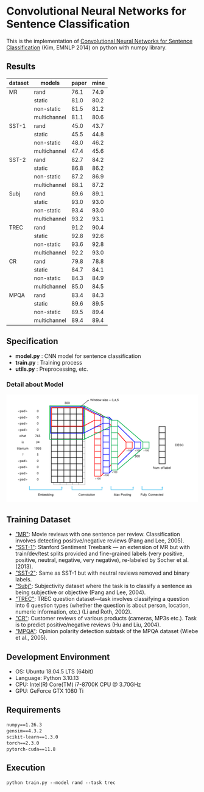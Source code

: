 # Convolutional Neural Networks for Sentence Classification

This is the implementation of [Convolutional Neural Networks for Sentence Classification](https://aclanthology.org/D14-1181) (Kim, EMNLP 2014) on python with numpy library.

## Results

| dataset |    models    | paper | mine |
| ------- | ------------ | ----- | ---- |
|    MR   |     rand     | 76.1  | 74.9 |
|         |    static    | 81.0  | 80.2 |
|         |  non-static  | 81.5  | 81.2 |
|         | multichannel | 81.1  | 80.6 |
|  SST-1  |     rand     | 45.0  | 43.7 |
|         |    static    | 45.5  | 44.8 |
|         |  non-static  | 48.0  | 46.2 |
|         | multichannel | 47.4  | 45.6 |
|  SST-2  |     rand     | 82.7  | 84.2 |
|         |    static    | 86.8  | 86.2 |
|         |  non-static  | 87.2  | 86.9 |
|         | multichannel | 88.1  | 87.2 |
|   Subj  |     rand     | 89.6  | 89.1 |
|         |    static    | 93.0  | 93.0 |
|         |  non-static  | 93.4  | 93.0 |
|         | multichannel | 93.2  | 93.1 |
|   TREC  |     rand     | 91.2  | 90.4 |
|         |    static    | 92.8  | 92.6 |
|         |  non-static  | 93.6  | 92.8 |
|         | multichannel | 92.2  | 93.0 |
|   CR    |     rand     | 79.8  | 78.8 |
|         |    static    | 84.7  | 84.1 |
|         |  non-static  | 84.3  | 84.9 |
|         | multichannel | 85.0  | 84.5 |
|   MPQA  |     rand     | 83.4  | 84.3 |
|         |    static    | 89.6  | 89.5 |
|         |  non-static  | 89.5  | 89.4 |
|         | multichannel | 89.4  | 89.4 |

## Specification

- **model.py** : CNN model for sentence classification
- **train.py** : Training process
- **utils.py** : Preprocessing, etc.


### Detail about Model
![Alt text](./data_/cnn_diagram.png)

## Training Dataset
- ["MR"](https://www.cs.cornell.edu/people/pabo/movie-review-data/): Movie reviews with one sentence per review. Classification involves detecting positive/negative reviews (Pang and Lee, 2005).  
- ["SST-1"](https://nlp.stanford.edu/sentiment/): Stanford Sentiment Treebank — an extension of MR but with train/dev/test splits provided and fine-grained labels (very positive, positive, neutral, negative, very negative), re-labeled by Socher et al. (2013).  
- ["SST-2"](https://nlp.stanford.edu/sentiment/): Same as SST-1 but with neutral reviews removed and binary labels.  
- ["Subj"](https://www.cs.cornell.edu/people/pabo/movie-review-data/): Subjectivity dataset where the task is to classify a sentence as being subjective or objective (Pang and Lee, 2004).  
- ["TREC"](https://cogcomp.seas.upenn.edu/Data/QA/QC/): TREC question dataset—task involves classifying a question into 6 question types (whether the question is about person, location, numeric information, etc.) (Li and Roth, 2002).  
- ["CR"](https://www.cs.uic.edu/~liub/FBS/sentiment-analysis.html): Customer reviews of various products (cameras, MP3s etc.). Task is to predict positive/negative reviews (Hu and Liu, 2004).  
- ["MPQA"](https://mpqa.cs.pitt.edu/): Opinion polarity detection subtask of the MPQA dataset (Wiebe et al., 2005).

## Development Environment
- OS: Ubuntu 18.04.5 LTS (64bit)
- Language: Python 3.10.13
- CPU: Intel(R) Core(TM) i7-8700K CPU @ 3.70GHz
- GPU: GeForce GTX 1080 Ti

## Requirements
    numpy==1.26.3
    gensim==4.3.2
    scikit-learn==1.3.0
    torch==2.3.0
    pytorch-cuda==11.8

## Execution
    python train.py --model rand --task trec